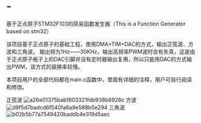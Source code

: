 # -
基于正点原子STM32F103的简易函数发生器（This is a Function Generator based on stm32）

该项目基于正点原子的基础工程，使用DMA+TIM+DAC的方式，输出正弦波、方波和三角波。
输出频为1Hz——30KHz，输出高频率PWM波时会有失真，这是由于正点原子板子上的DAC引脚并没有定时器输出复用，所以只能用DAC的方式输出PWM，该方式的装换率较慢。

本项目用户的全部代码都在main.c函数中，里面有详细的注释，用户可自行阅读和修改。

正弦波
![a26e01375bab1803321fdb938b8926c](https://github.com/user-attachments/assets/a6743232-28d2-451b-b865-32637ed8226d)
方波
![d9f5d7badcd6f540fa6a9e588b5e294](https://github.com/user-attachments/assets/557c341d-bfa4-4a61-aa2e-ec2a93ce6bb2)
三角波
![b02b5b77a7549420baddb4e319d5aec](https://github.com/user-attachments/assets/2fbd617f-0b9e-4606-99c5-3be318735b81)
